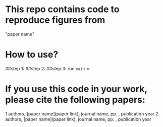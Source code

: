 This repo contains code to reproduce figures from
=============================
"paper name"

# How to use?
##step 1: 
##step 2: 
##step 3: run `main.m`

# If you use this code in your work, please cite the following papers:
1 authors, [paper name](paper link), journal name, pp. , publication year
2 authors, [paper name](paper link), journal name, pp. , publication year


